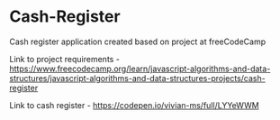 # Cash-Register

Cash register application created based on project at freeCodeCamp

Link to project requirements - https://www.freecodecamp.org/learn/javascript-algorithms-and-data-structures/javascript-algorithms-and-data-structures-projects/cash-register

Link to cash register - https://codepen.io/vivian-ms/full/LYYeWWM
